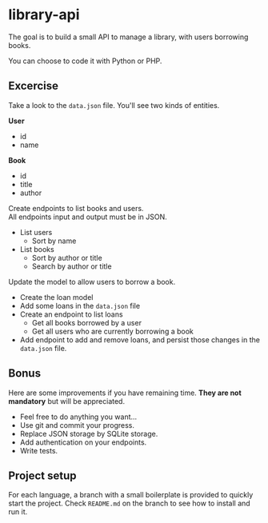 # library-api

The goal is to build a small API to manage a library, with users borrowing books.

You can choose to code it with Python or PHP.

## Excercise

Take a look to the `data.json` file. You'll see two kinds of entities.

**User**

- id
- name

**Book**

- id
- title
- author

Create endpoints to list books and users.  
All endpoints input and output must be in JSON.

- List users
  - Sort by name
- List books
  - Sort by author or title
  - Search by author or title

Update the model to allow users to borrow a book.

- Create the loan model
- Add some loans in the `data.json` file
- Create an endpoint to list loans
  - Get all books borrowed by a user
  - Get all users who are currently borrowing a book
- Add endpoint to add and remove loans, and persist those changes in the `data.json` file.

## Bonus

Here are some improvements if you have remaining time. **They are not mandatory** but will be appreciated.

- Feel free to do anything you want...
- Use git and commit your progress.
- Replace JSON storage by SQLite storage.
- Add authentication on your endpoints.
- Write tests.

## Project setup

For each language, a branch with a small boilerplate is provided to quickly start the project.
Check `README.md` on the branch to see how to install and run it.
